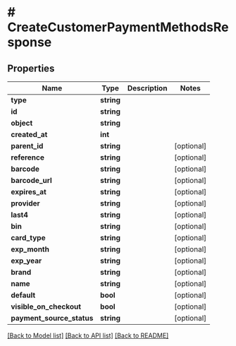 # # CreateCustomerPaymentMethodsResponse

## Properties

Name | Type | Description | Notes
------------ | ------------- | ------------- | -------------
**type** | **string** |  |
**id** | **string** |  |
**object** | **string** |  |
**created_at** | **int** |  |
**parent_id** | **string** |  | [optional]
**reference** | **string** |  | [optional]
**barcode** | **string** |  | [optional]
**barcode_url** | **string** |  | [optional]
**expires_at** | **string** |  | [optional]
**provider** | **string** |  | [optional]
**last4** | **string** |  | [optional]
**bin** | **string** |  | [optional]
**card_type** | **string** |  | [optional]
**exp_month** | **string** |  | [optional]
**exp_year** | **string** |  | [optional]
**brand** | **string** |  | [optional]
**name** | **string** |  | [optional]
**default** | **bool** |  | [optional]
**visible_on_checkout** | **bool** |  | [optional]
**payment_source_status** | **string** |  | [optional]

[[Back to Model list]](../../README.md#models) [[Back to API list]](../../README.md#endpoints) [[Back to README]](../../README.md)
